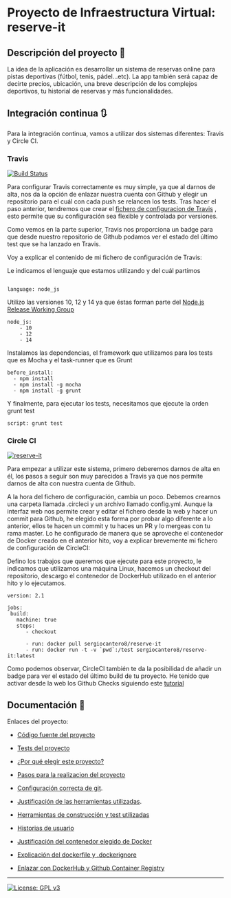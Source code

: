 # Proyecto de Infraestructura Virtual: reserve-it

## Descripción del proyecto :green_book:
La idea de la aplicación es desarrollar un sistema de reservas online para pistas deportivas (fútbol, tenis, pádel...etc). La app también será capaz de decirte precios, ubicación, una breve descripción de los complejos deportivos, tu historial de reservas y más funcionalidades.

## Integración continua :arrows_clockwise:

Para la integración continua, vamos a utilizar dos sistemas diferentes: Travis y Circle CI.

### Travis
[![Build Status](https://travis-ci.com/sergiocantero8/reserve-it.svg?branch=master)](https://travis-ci.com/sergiocantero8/reserve-it)

Para configurar Travis correctamente es muy simple, ya que al darnos de alta, nos da la opción de enlazar nuestra cuenta con Github y elegir un repositorio para el cuál con cada push se relancen los tests. Tras hacer el paso anterior, tendremos que crear el [fichero de configuracion de Travis](https://github.com/sergiocantero8/reserve-it/blob/master/.travis.yml) , esto permite que su configuración sea flexible y controlada por versiones.

Como vemos en la parte superior, Travis nos proporciona un badge para que desde nuestro repositorio de Github podamos ver el estado del último test que se ha lanzado en Travis.

Voy a explicar el contenido de mi fichero de configuración de Travis:

Le indicamos el lenguaje que estamos utilizando y del cuál partimos
```

language: node_js

```

Utilizo las versiones 10, 12 y 14 ya que éstas forman parte del [Node.js Release Working Group](https://github.com/nodejs/Release)

```
node_js:
    - 10
    - 12
    - 14

```
Instalamos las dependencias, el framework que utilizamos para los tests que es Mocha y el task-runner que es Grunt
```
before_install:
  - npm install
  - npm install -g mocha
  - npm install -g grunt
```

Y finalmente, para ejecutar los tests, necesitamos que ejecute la orden grunt test

```
script: grunt test

```

### Circle CI

[![reserve-it](https://circleci.com/gh/sergiocantero8/reserve-it.svg?style=svg)](https://app.circleci.com/pipelines/github/sergiocantero8/reserve-it)

Para empezar a utilizar este sistema, primero deberemos darnos de alta en él, los pasos a seguir son muy parecidos a Travis ya que nos permite darnos de alta con nuestra cuenta de Github.

A la hora del fichero de configuración, cambia un poco. Debemos crearnos una carpeta llamada .circleci y un archivo llamado config.yml. Aunque la interfaz web nos permite crear y editar el fichero desde la web y hacer un commit para Github, he elegido esta forma por probar algo diferente a lo anterior, ellos te hacen un commit y tu haces un PR y lo mergeas con tu rama master. Lo he configurado de manera que se aproveche el contenedor de Docker creado en el anterior hito, voy a explicar brevemente mi fichero de configuración de CircleCI:


Defino los trabajos que queremos que ejecute para este proyecto, le indicamos que utilizamos una máquina Linux, hacemos un checkout del repositorio, descargo el contenedor de DockerHub utilizado en el anterior hito y lo ejecutamos.

```
version: 2.1

jobs:
 build:
   machine: true
   steps:
      - checkout

      - run: docker pull sergiocantero8/reserve-it
      - run: docker run -t -v `pwd`:/test sergiocantero8/reserve-it:latest

```

Como podemos observar, CircleCI también te da la posibilidad de añadir un badge para ver el estado del último build de tu proyecto.
He tenido que activar desde la web los Github Checks siguiendo este [tutorial](https://circleci.com/docs/2.0/enable-checks/)


## Documentación :page_facing_up:

Enlaces del proyecto: 

+ [Código fuente del proyecto](https://github.com/sergiocantero8/ReserveIt-API/blob/master/src)

+ [Tests del proyecto](https://github.com/sergiocantero8/ReserveIt-API/tree/master/test)

+ [¿Por qué elegir este proyecto?](https://github.com/sergiocantero8/ReserveIt-API/blob/master/docs/eleccion_proyecto.md)

+ [Pasos para la realizacion del proyecto](https://github.com/sergiocantero8/ReserveIt-API/blob/master/docs/pasos.md)

+ [Configuración correcta de git](https://github.com/sergiocantero8/ReserveIt-API/blob/master/docs/git_config.md).

+ [Justificación de las herramientas utilizadas](https://github.com/sergiocantero8/ReserveIt-API/blob/master/docs/herramientas.md).

+ [Herramientas de construcción y test utilizadas](https://github.com/sergiocantero8/ReserveIt-API/blob/master/docs/herramientas_test.md)

+ [Historias de usuario](https://github.com/sergiocantero8/reserve-it/blob/master/docs/herramientas_test.md)

+ [Justificación del contenedor elegido de Docker](https://github.com/sergiocantero8/reserve-it/blob/master/docs/justificacion_docker.md)

+ [Explicación del dockerfile y .dockerignore](https://github.com/sergiocantero8/reserve-it/blob/master/docs/explicacion_dockerfile.md)

+ [Enlazar con DockerHub y Github Container Registry](https://github.com/sergiocantero8/reserve-it/blob/master/docs/dockerhub_y_gcr.md)




---
[![License: GPL v3](https://img.shields.io/badge/License-GPLv3-blue.svg)](https://www.gnu.org/licenses/gpl-3.0)
